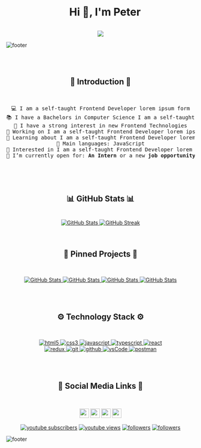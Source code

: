 <div id="user-content-toc">
  <ul align="center">
    <summary><h1 style="display: inline-block">Hi 👋, I'm Peter</h1></summary>
  </ul>
</div>

<p align="center">
  <a href="https://github.com/pzajas/readme-typing-svg"><img src="https://readme-typing-svg.herokuapp.com?lines=Self+Thought+Developer+;Full+Stack+Web+Developer;DS%20|%20AI%20|%20ML%20Enthusiast;Graphic%20Designer;Always%20learning%20new%20things&center=true&width=500&height=50"></a>
</p>

![footer](https://github.com/JayantGoel001/JayantGoel001/blob/master/WEBP/footer.webp)

</br>
</br>


<!--- Introduction (start) -->
<section>
  <h2 align="center">📜 Introduction 📜</h2>
</br>  
  <pre align="center">
💻 I am a self-taught Frontend Developer lorem ipsum form
📚 I have a Bachelors in Computer Science I am a self-taught Frontend Developer lorem ipsum form
📝 I have a strong interest in new Frontend Technologies
🔭 Working on I am a self-taught Frontend Developer lorem ipsum form
🌱 Learning about I am a self-taught Frontend Developer lorem ipsum form
🌟 Main languages: JavaScript
🚩 Interested in I am a self-taught Frontend Developer lorem ipsum form
🤔 I’m currently open for: <b>An Intern</b> or a new <b>job opportunity</b>, this is <a href="">MY RESUME.</a>
  </pre>
</section>
<!--- Introduction (end) -->

</br>
</br>

<!--- GitHub Stats (start) -->
<section>
  <h2 align="center">📊 GitHub Stats 📊</h2>
</br>  
  <div align="center">
    <a href="https://github.com/pzajas">
      <img src="https://github-readme-stats.vercel.app/api?username=pzajas&show_icons=true&theme=radical&hide_border=true&locale=en" alt="GitHub Stats" />
    </a>
    <a href="https://github.com/pzajas">
      <img src="https://github-readme-streak-stats.herokuapp.com/?user=pzajas&theme=radical&hide_border=true" alt="GitHub Streak" />
    </a>
  </div>
</section>
<!--- GitHub Stats (end) -->

</br>
</br>


<!--- Pinned Projects (start) -->
<section>
  <h2 align="center">📌 Pinned Projects 📌</h2>
</br>  
  <p align="center">
    <a href="https://github.com/pzajas/native-wordle-app.git">
      <img src="https://github-readme-stats.vercel.app/api/pin/?username=pzajas&repo=native-wordle-app&hide_border=true&theme=radical" alt="GitHub Stats" />
    </a>
    <a href="https://github.com/pzajas/native-wordle-app.git">
      <img src="https://github-readme-stats.vercel.app/api/pin/?username=pzajas&repo=native-wordle-app&hide_border=true&theme=radical" alt="GitHub Stats" />
    </a>      
      <a href="https://github.com/pzajas/native-wordle-app.git">
      <img src="https://github-readme-stats.vercel.app/api/pin/?username=pzajas&repo=native-wordle-app&hide_border=true&theme=radical" alt="GitHub Stats" />
    </a>
    <a href="https://github.com/pzajas/native-wordle-app.git">
      <img src="https://github-readme-stats.vercel.app/api/pin/?username=pzajas&repo=native-wordle-app&hide_border=true&theme=radical" alt="GitHub Stats" />
    </a>  
  </p>
</section>
<!--- Pinned Projects (end) -->

</br>
</br>


<!--- Technology Stack (start) -->
<section>
  <h2 align="center">⚙️ Technology Stack ⚙️</h2>
</br>  
  <p align="center"> 
    <a href="https://www.w3.org/html/" target="_blank"> 
    <img src="https://img.shields.io/badge/html-E34F26.svg?style=for-the-badge&logo=html5&logoColor=white"
      alt="html5"/> 
    </a>
    <a href="https://www.w3schools.com/css/" target="_blank">
    <img src="https://img.shields.io/badge/css-1572B6.svg?style=for-the-badge&logo=css3&logoColor=white"
      alt="css3"/>
    </a>
    <a href="https://developer.mozilla.org/en-US/docs/Web/JavaScript" target="_blank"> 
    <img src="https://img.shields.io/badge/Javascript-F7DF1E.svg?style=for-the-badge&logo=javascript&logoColor=black"
      alt="javascript"/> 
    </a>
    <a href="https://www.typescriptlang.org/" target="_blank"> 
    <img src="https://img.shields.io/badge/typescript-3178C6.svg?style=for-the-badge&logo=typescript&logoColor=white"
      alt="typescript"/>
    </a>
    <a href="https://reactjs.org/" target="_blank"> 
    <img src="https://img.shields.io/badge/reactjs-61DAFB.svg?style=for-the-badge&logo=react&logoColor=black"
      alt="react"/> 
    </a>
    <br>
    <a href="https://redux.js.org" target="_blank"> 
    <img src="https://img.shields.io/badge/redux-764ABC.svg?style=for-the-badge&logo=redux&logoColor=white" alt="redux"/> 
    </a> 
    <a href="https://git-scm.com/" target="_blank">
    <img src="https://img.shields.io/badge/git-F05032.svg?style=for-the-badge&logo=git&logoColor=white"
      alt="git"/>
    </a>
    <a href="https://github.com/ELanza-48" target="_blank">
    <img src="https://img.shields.io/badge/github-181717.svg?style=for-the-badge&logo=github&logoColor=white&color=green" alt="github" />
    </a>  
    <a href="https://code.visualstudio.com/" target="_blank">
    <img src="https://img.shields.io/badge/vscode-007ACC.svg?style=for-the-badge&logo=visualstudiocode&logoColor=white" alt="vsCode"/> 
    </a>
    <a href="https://postman.com" target="_blank"> 
    <img src="https://img.shields.io/badge/postman-FF6C37.svg?style=for-the-badge&logo=postman&logoColor=white" alt="postman"/>
    </a>  
  </p>
</section>
<!--- Technology Stack (end) -->

</br>
</br>


<!--- Social Media Links (start) -->
<section>
  <h2 align="center">🔗 Social Media Links 🔗</h2>
</br>  
  <p align="center">
    <a href="https://www.twitter.com/pzajas"><img src="https://img.shields.io/badge/twitter-%231DA1F2.svg?&style=for-the-badge&logo=twitter&logoColor=white" height=25></a>
    <a href="https://www.linkedin.com/in/pzajas"><img src="https://img.shields.io/badge/linkedin-%230077B5.svg?&style=for-the-badge&logo=linkedin&logoColor=white" height=25></a>
    <a href="https://www.instagram.com/pzajas/"><img src="https://img.shields.io/badge/instagram-%23E4405F.svg?&style=for-the-badge&logo=instagram&logoColor=white" height=25></a>
    <a href="https://www.youtube.com/@pzajas"><img src="https://img.shields.io/badge/youtube-%2312100E.svg?&style=for-the-badge&logo=youtube&logoColor=white" height=25></a>
  </p>
</section>
<!--- Social Media Links (end) -->

<p align="center">
  <a href="https://www.youtube.com/c/pzajas?sub_confirmation=1"><img alt="youtube subscribers" title="Subscribe to my YouTube channel" src="https://freshidea.com/jonah/youtube-api/subscribers-badge.php?color=red&label=Subscribe&style=for-the-badge"/></a> 
  <a href="https://www.youtube.com/c/pzajas"><img alt="youtube views" title="YouTube views" src="https://freshidea.com/jonah/youtube-api/view-count-badge-temp.php?label=Views&color=e1ad0e&style=for-the-badge#2"/></a> 
  <a href="https://twitter.com/pzajas"><img alt="followers" title="Follow me on Twitter" src="https://img.shields.io/twitter/follow/pzajas?color=55960c&label=Follow&logo=twitter&logoColor=white&style=for-the-badge"/></a>
  <a href="https://github.com/pzajas"><img alt="followers" title="Follow me on Github" src="https://img.shields.io/github/followers/pzajas?color=236ad3&style=for-the-badge&logo=github&label=Follow"/></a>
</p>

![footer](https://github.com/JayantGoel001/JayantGoel001/blob/master/WEBP/footer.webp)


